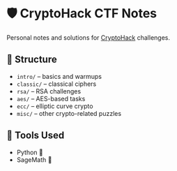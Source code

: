 # 🛡️ CryptoHack CTF Notes

Personal notes and solutions for [CryptoHack](https://cryptohack.org/) challenges.

## 📁 Structure

- `intro/` – basics and warmups  
- `classic/` – classical ciphers  
- `rsa/` – RSA challenges  
- `aes/` – AES-based tasks  
- `ecc/` – elliptic curve crypto  
- `misc/` – other crypto-related puzzles  

## 📌 Tools Used

- Python 🐍  
- SageMath 🧠  
